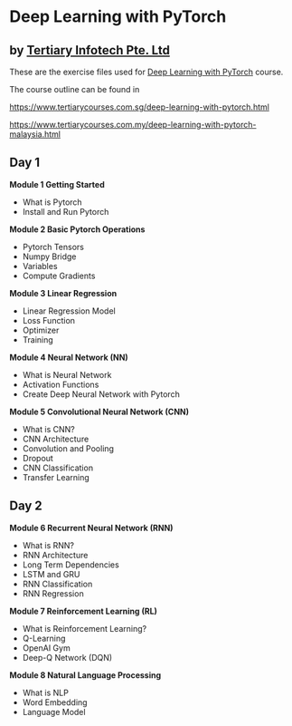 # Deep Learning with PyTorch
## by [Tertiary Infotech Pte. Ltd](https://www.tertiarycourses.com.sg/)

These are the exercise files used for [Deep Learning with PyTorch](https://www.tertiarycourses.com.sg/deep-learning-with-pytorch.html) course. 

The course outline can be found in 

https://www.tertiarycourses.com.sg/deep-learning-with-pytorch.html

https://www.tertiarycourses.com.my/deep-learning-with-pytorch-malaysia.html

<h2>Day 1</h2>
<p><strong>Module 1 Getting Started</strong> </p>
<ul>
<li>What is Pytorch</li>
<li>Install and Run Pytorch</li>
</ul>
<p><strong>Module 2 Basic Pytorch Operations</strong></p>
<ul>
<li>Pytorch Tensors</li>
<li>Numpy Bridge</li>
<li>Variables</li>
<li>Compute Gradients</li>
</ul>
<p><strong>Module 3 Linear Regression</strong> </p>
<ul>
<li>Linear Regression Model</li>
<li>Loss Function&nbsp;</li>
<li>Optimizer</li>
<li>Training</li>
</ul>
<p><strong>Module 4 Neural Network (NN)</strong></p>
<ul>
<li>What is Neural Network&nbsp;</li>
<li>Activation Functions</li>
<li>Create Deep Neural Network with Pytorch</li>
</ul>
<p><strong>Module 5 Convolutional Neural Network (CNN)</strong></p>
<ul>
<li>What is CNN?</li>
<li>CNN Architecture</li>
<li>Convolution and Pooling</li>
<li>Dropout</li>
<li>CNN Classification</li>
<li>Transfer Learning</li>
</ul>
<h2>Day 2</h2>
<p><strong>Module 6 Recurrent Neural Network (RNN)</strong> </p>
<ul>
<li>What is RNN?</li>
<li>RNN Architecture&nbsp;</li>
<li>Long Term Dependencies</li>
<li>LSTM and GRU</li>
<li>RNN Classification</li>
<li>RNN Regression</li>
</ul>
<p><strong>Module 7 Reinforcement Learning (RL)</strong></p>
<ul>
<li>What is Reinforcement Learning?</li>
<li>Q-Learning</li>
<li>OpenAI Gym</li>
<li>Deep-Q Network (DQN)</li>
</ul>
<p><strong>Module 8 Natural Language Processing</strong></p>
<ul>
<li>What is NLP</li>
<li>Word Embedding</li>
<li>Language Model</li>
</ul>
